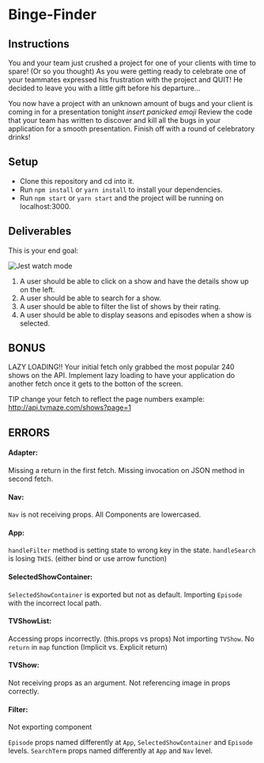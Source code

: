 # Binge-Finder

## Instructions

You and your team just crushed a project for one of your clients with time to spare! (Or so you thought)
As you were getting ready to celebrate one of your teammates expressed his frustration with the project and QUIT!
He decided to leave you with a little gift before his departure...

You now have a project with an unknown amount of bugs and your client is coming in for a presentation tonight *insert panicked emoji* Review the code that your team has written to discover and kill all the bugs in your application for a smooth presentation. Finish off with a round of celebratory drinks!


## Setup

* Clone this repository and cd into it.
* Run `npm install` or `yarn install` to install your dependencies.
* Run `npm start` or `yarn start` and the project will be running on localhost:3000.

## Deliverables

This is your end goal:

![Jest watch mode](./public/Debugging-Project-Demo.gif)


1. A user should be able to click on a show and have the details show up on the left.
2. A user should be able to search for a show.
3. A user should be able to filter the list of shows by their rating.
4. A user should be able to display seasons and episodes when a show is selected.


## BONUS

LAZY LOADING!! Your initial fetch only grabbed the most popular 240 shows on the API. Implement lazy loading to have your application do another fetch once it gets to the botton of the screen.

TIP change your fetch to reflect the page numbers example:
http://api.tvmaze.com/shows?page=1


## ERRORS

#### Adapter:
Missing a return in the first fetch.
Missing invocation on JSON method in second fetch.

#### Nav:
`Nav` is not receiving props.
All Components are lowercased.

#### App:
`handleFilter` method is setting state to wrong key in the state.
`handleSearch` is losing `THIS`. (either bind or use arrow function)

#### SelectedShowContainer:
`SelectedShowContainer` is exported but not as default.
Importing `Episode` with the incorrect local path.

#### TVShowList:
Accessing props incorrectly. (this.props vs props)
Not importing `TVShow`.
No `return` in `map` function (Implicit vs. Explicit return)

#### TVShow:
Not receiving props as an argument.
Not referencing image in props correctly.

#### Filter:
Not exporting component

`Episode` props named differently at `App`, `SelectedShowContainer` and `Episode` levels.
`SearchTerm` props named differently at `App` and `Nav` level.
